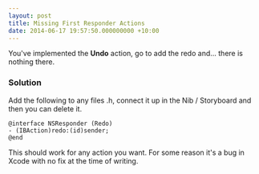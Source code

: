 ```yaml
---
layout: post
title: Missing First Responder Actions
date: 2014-06-17 19:57:50.000000000 +10:00
---
```

You've implemented the **Undo** action, go to add the redo and... there is nothing there.

### Solution
Add the following to any files .h, connect it up in the Nib / Storyboard and then you can delete it.

```
@interface NSResponder (Redo)
- (IBAction)redo:(id)sender;
@end
```

This should work for any action you want. For some reason it's a bug in Xcode with no fix at the time of writing.
